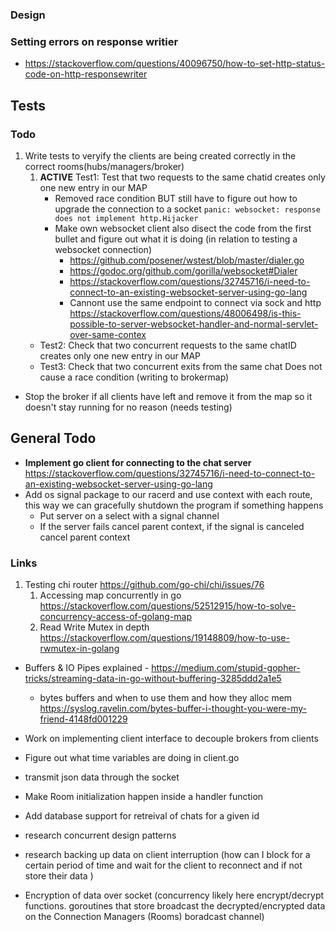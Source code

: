 ### Design


### Setting errors on response writier
+ https://stackoverflow.com/questions/40096750/how-to-set-http-status-code-on-http-responsewriter


## Tests
### Todo
1. Write tests to veryify the clients are being created correctly in the correct rooms(hubs/managers/broker)
    1. __ACTIVE__ Test1: Test that two requests to the same chatid creates only one new entry in our MAP
        + Removed race condition BUT still have to figure out how to upgrade the connection to a socket 
        ``` panic: websocket: response does not implement http.Hijacker ```
        + Make own websocket client also disect the code from the first bullet and figure out what it is doing (in relation to testing a websocket connection)
            + https://github.com/posener/wstest/blob/master/dialer.go
            + https://godoc.org/github.com/gorilla/websocket#Dialer
            + https://stackoverflow.com/questions/32745716/i-need-to-connect-to-an-existing-websocket-server-using-go-lang
            + Cannont use the same endpoint to connect via sock and http https://stackoverflow.com/questions/48006498/is-this-possible-to-server-websocket-handler-and-normal-servlet-over-same-contex
    + Test2: Check that two concurrent requests to the same chatID creates only one new entry in our MAP
    + Test3: Check that two concurrent exits from the same chat Does not cause a race condition (writing to brokermap)

- Stop the broker if all clients have left and remove it from the map so it doesn't stay running for no reason (needs testing)

## General Todo
+ __Implement go client for connecting to the chat server__ https://stackoverflow.com/questions/32745716/i-need-to-connect-to-an-existing-websocket-server-using-go-lang
+ Add os signal package to our racerd and use context with each route, this way we can gracefully shutdown the program if something happens 
    + Put server on a select with a signal channel
    + If the server fails cancel parent context, if the signal is canceled cancel parent context 


### Links
1. Testing chi router https://github.com/go-chi/chi/issues/76
    1. Accessing map concurrently in go https://stackoverflow.com/questions/52512915/how-to-solve-concurrency-access-of-golang-map
    2. Read Write Mutex in depth https://stackoverflow.com/questions/19148809/how-to-use-rwmutex-in-golang
+ Buffers & IO Pipes explained - https://medium.com/stupid-gopher-tricks/streaming-data-in-go-without-buffering-3285ddd2a1e5
    + bytes buffers and when to use them and how they alloc mem https://syslog.ravelin.com/bytes-buffer-i-thought-you-were-my-friend-4148fd001229

+ Work on implementing client interface to decouple brokers from clients 
+ Figure out what time variables are doing in client.go




+ transmit json data through the socket
+ Make Room initialization happen inside a handler function
+ Add database support for retreival of chats for a given id 
+ research concurrent design patterns 
+ research backing up data on client interruption (how can I block for a certain period of time and wait for the client to reconnect and if not store their data )
+ Encryption of data over socket (concurrency likely here encrypt/decrypt functions. goroutines that store broadcast the decrypted/encrypted data on the Connection Managers (Rooms) boradcast channel)